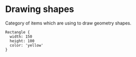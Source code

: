 Drawing shapes
==============

Category of items which are using to draw geometry shapes.

```style
Rectangle {
  width: 150
  height: 100
  color: 'yellow'
}
```